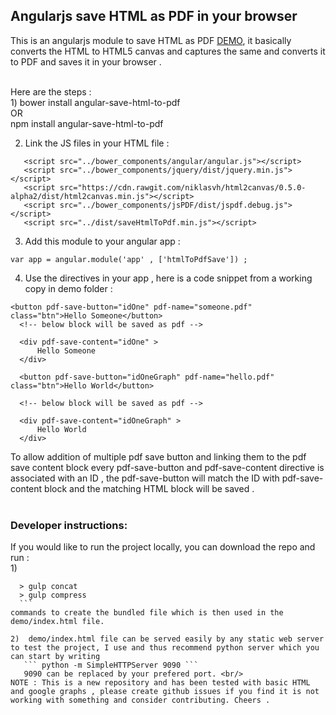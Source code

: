 ## Angularjs save HTML as PDF in your browser

This is an angularjs module to save HTML as PDF <a target="_blank" href="http://hearsid.github.io/angular-html-to-pdf-save/demo/index.html">DEMO</a>, it basically converts the HTML to HTML5 canvas and captures the same and converts it to PDF and saves it in your browser .

<br/>
Here are the steps :
<br/>
1) bower install angular-save-html-to-pdf
<br/>OR<br/>
npm install angular-save-html-to-pdf

 2) Link the JS files in your HTML file :

 ```
	<script src="../bower_components/angular/angular.js"></script>
	<script src="../bower_components/jquery/dist/jquery.min.js"></script>
	<script src="https://cdn.rawgit.com/niklasvh/html2canvas/0.5.0-alpha2/dist/html2canvas.min.js"></script>
	<script src="../bower_components/jsPDF/dist/jspdf.debug.js"></script>
	<script src="../dist/saveHtmlToPdf.min.js"></script>

 ```

 3) Add this module to your angular app :
 ```
 var app = angular.module('app' , ['htmlToPdfSave']) ;
 ```
 4) Use the directives in your app , here is a code snippet from a working copy in demo folder :
  ```
  <button pdf-save-button="idOne" pdf-name="someone.pdf" class="btn">Hello Someone</button>
  	<!-- below block will be saved as pdf -->

  	<div pdf-save-content="idOne" >
  		Hello Someone
  	</div>

  	<button pdf-save-button="idOneGraph" pdf-name="hello.pdf" class="btn">Hello World</button>

 	<!-- below block will be saved as pdf -->

  	<div pdf-save-content="idOneGraph" >
  		Hello World
  	</div>
  ```

  To allow addition of multiple pdf save button and linking them to the pdf save content block every pdf-save-button and pdf-save-content directive is associated with an ID , the pdf-save-button will match the ID with pdf-save-content block and the matching HTML block will be saved .
  <br/>
  <br/>

  ### Developer instructions:
  If you would like to run the project locally, you can download the repo and run :<br/>
  1)
  ```
    > gulp concat
    > gulp compress
    ```
  commands to create the bundled file which is then used in the demo/index.html file.

  2)  demo/index.html file can be served easily by any static web server to test the project, I use and thus recommend python server which you can start by writing
     ``` python -m SimpleHTTPServer 9090 ```
     9090 can be replaced by your prefered port. <br/>
  NOTE : This is a new repository and has been tested with basic HTML and google graphs , please create github issues if you find it is not working with something and consider contributing. Cheers .
